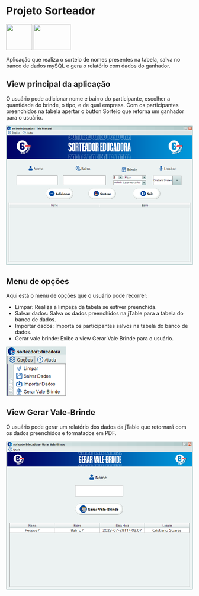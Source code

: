 # Projeto Sorteador
<img src="https://raw.githubusercontent.com/jmnote/z-icons/master/svg/java.svg" width="70" height="70"/>
<img src="https://www.mysql.com/common/logos/logo-mysql-170x115.png" width="100" height="70"/>

Aplicação que realiza o sorteio de nomes presentes na tabela, salva no banco de dados mySQL e gera o relatório com dados do ganhador.

<h2>View principal da aplicação</h2>
<p>O usuário pode adicionar nome e bairro do participante, escolher a quantidade do brinde, o tipo, e de qual empresa. Com os participantes preenchidos na tabela apertar o button Sorteio que retorna um ganhador 
para o usuário.</p>
<img src="https://github.com/lucasrznd/sorteador-educadora/blob/main/src/main/resources/images/readme/1.%20view-principal.png" />

<h2>Menu de opções</h2>
<p>Aqui está o menu de opções que o usuário pode recorrer: </p>
<ul>
  <li>Limpar: </b>Realiza a limpeza da tabela se estiver preenchida.</li>
  <li>Salvar dados: </b>Salva os dados preenchidos na jTable para a tabela do banco de dados.</li>
  <li>Importar dados: </b>Importa os participantes salvos na tabela do banco de dados.</li>
  <li>Gerar vale brinde: </b>Exibe a view Gerar Vale Brinde para o usuário.</li>
</ul>
<img src="https://github.com/lucasrznd/sorteador-educadora/blob/main/src/main/resources/images/readme/2.%20principal-opcoes.png" />

<h2>View Gerar Vale-Brinde</h2>
<p>O usuário pode gerar um relatório dos dados da jTable que retornará com os dados preenchidos e formatados em PDF.</p>
<img src="https://github.com/lucasrznd/sorteador-educadora/blob/main/src/main/resources/images/readme/3.%20view-valebrinde.png" />
